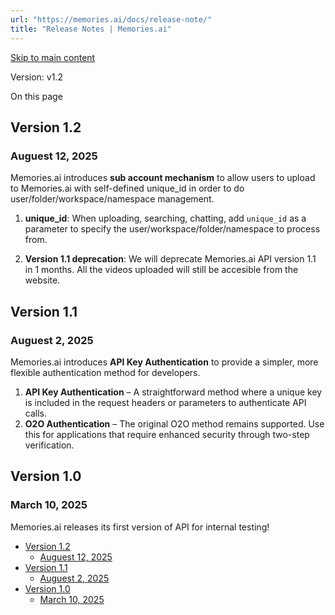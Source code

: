 ```yaml
---
url: "https://memories.ai/docs/release-note/"
title: "Release Notes | Memories.ai"
---
```


[Skip to main content](https://memories.ai/docs/release-note/#__docusaurus_skipToContent_fallback)

Version: v1.2

On this page

## Version 1.2 [​](https://memories.ai/docs/release-note/\#version-12 "Direct link to Version 1.2")

### Auguest 12, 2025 [​](https://memories.ai/docs/release-note/\#auguest-12-2025 "Direct link to Auguest 12, 2025")

Memories.ai introduces **sub account mechanism** to allow users to upload to Memories.ai with self-defined unique\_id in order to do user/folder/workspace/namespace management.

1. **unique\_id**: When uploading, searching, chatting, add `unique_id` as a parameter to specify the user/workspace/folder/namespace to process from.

2. **Version 1.1 deprecation**: We will deprecate Memories.ai API version 1.1 in 1 months. All the videos uploaded will still be accesible from the website.


## Version 1.1 [​](https://memories.ai/docs/release-note/\#version-11 "Direct link to Version 1.1")

### Auguest 2, 2025 [​](https://memories.ai/docs/release-note/\#auguest-2-2025 "Direct link to Auguest 2, 2025")

Memories.ai introduces **API Key Authentication** to provide a simpler, more flexible authentication method for developers.

1. **API Key Authentication** – A straightforward method where a unique key is included in the request headers or parameters to authenticate API calls.
2. **O2O Authentication** – The original O2O method remains supported. Use this for applications that require enhanced security through two-step verification.

## Version 1.0 [​](https://memories.ai/docs/release-note/\#version-10 "Direct link to Version 1.0")

### March 10, 2025 [​](https://memories.ai/docs/release-note/\#march-10-2025 "Direct link to March 10, 2025")

Memories.ai releases its first version of API for internal testing!

- [Version 1.2](https://memories.ai/docs/release-note/#version-12)
  - [Auguest 12, 2025](https://memories.ai/docs/release-note/#auguest-12-2025)
- [Version 1.1](https://memories.ai/docs/release-note/#version-11)
  - [Auguest 2, 2025](https://memories.ai/docs/release-note/#auguest-2-2025)
- [Version 1.0](https://memories.ai/docs/release-note/#version-10)
  - [March 10, 2025](https://memories.ai/docs/release-note/#march-10-2025)